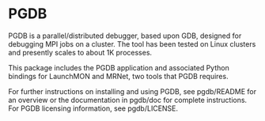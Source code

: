 PGDB
====

PGDB is a parallel/distributed debugger, based upon GDB, designed for debugging
MPI jobs on a cluster. The tool has been tested on Linux clusters and presently
scales to about 1K processes.

This package includes the PGDB application and associated Python bindings for
LaunchMON and MRNet, two tools that PGDB requires.

For further instructions on installing and using PGDB, see pgdb/README for an
overview or the documentation in pgdb/doc for complete instructions. For PGDB
licensing information, see pgdb/LICENSE.
